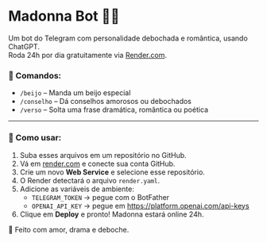 # Madonna Bot 💋🎤

Um bot do Telegram com personalidade debochada e romântica, usando ChatGPT.  
Roda 24h por dia gratuitamente via [Render.com](https://render.com).

### 🌟 Comandos:
- `/beijo` – Manda um beijo especial
- `/conselho` – Dá conselhos amorosos ou debochados
- `/verso` – Solta uma frase dramática, romântica ou poética

---

### 🚀 Como usar:
1. Suba esses arquivos em um repositório no GitHub.
2. Vá em [render.com](https://render.com) e conecte sua conta GitHub.
3. Crie um novo **Web Service** e selecione esse repositório.
4. O Render detectará o arquivo `render.yaml`.
5. Adicione as variáveis de ambiente:
   - `TELEGRAM_TOKEN` → pegue com o BotFather
   - `OPENAI_API_KEY` → pegue em https://platform.openai.com/api-keys
6. Clique em **Deploy** e pronto! Madonna estará online 24h.

💅 Feito com amor, drama e deboche.
